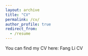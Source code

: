```yaml
---
layout: archive
title: "CV"
permalink: /cv/
author_profile: true
redirect_from:
  - /resume
---
```


You can find my CV here: Fang Li CV
